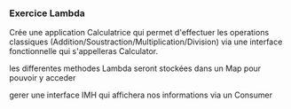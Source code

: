 ### Exercice Lambda

Crée une application Calculatrice qui permet d'effectuer les operations classiques (Addition/Soustraction/Multiplication/Division) via une interface fonctionnelle qui s'appelleras Calculator.

les differentes methodes Lambda seront stockées dans un Map pour pouvoir y acceder 

gerer une interface IMH qui affichera nos informations via un Consumer


